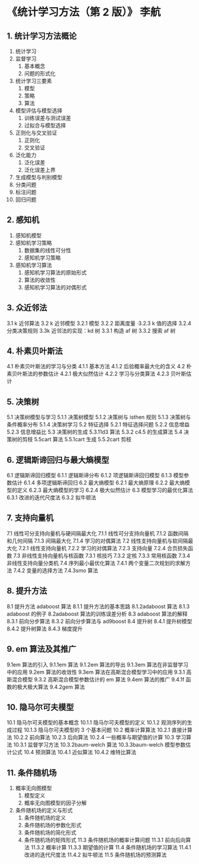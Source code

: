 # 《统计学习方法（第 2 版）》 李航

## 1. 统计学习方法概论

1. 统计学习
2. 监督学习
   1. 基本概念
   2. 问题的形式化
3. 统计学习三要素
   1. 模型
   2. 策略
   3. 算法
4. 模型评估与模型选择
   1. 训练误差与测试误差
   2. 过拟合与模型选择
5. 正则化与交叉验证
   1. 正则化
   2. 交叉验证
6. 泛化能力
   1. 泛化误差
   2. 泛化误差上界
7. 生成模型与判别模型
8. 分类问题
9. 标注问题
10. 回归问题

## 2. 感知机

1. 感知机模型
2. 感知机学习策略
   1. 数据集的线性可分性
   2. 感知机学习策略
3. 感知机学习算法
   1. 感知机学习算法的原始形式
   2. 算法的收敛性
   3. 感知机学习算法的对偶形式

## 3. 众近邻法

3.1 k 近邻算法
3.2 k 近邻模型
3.2.1 模型
3.2.2 距离度量
·3.2.3 k 值的选择
3.2.4 分类决策规则
3.3k 近邻法的实现：kd 树
3.3.1 构造 af 树
3.3.2 搜索 af 树

## 4. 朴素贝叶斯法

4.1 朴素贝叶斯法的学习与分类
4.1.1 基本方法
4.1.2 后验概率最大化的含义
4.2 朴素贝叶斯法的参数估计
4.2.1 极大似然估计
4.2.2 学习与分类算法
4.2.3 贝叶斯估计

## 5. 决策树

5.1 决策树模型与学习
5.1.1 决策树模型
5.1.2 决策树与 isthen 规则
5.1.3 决策树与条件概率分布
5.1.4 决策树学习
5.2 特征选择
5.2.1 特征选择问题
5.2.2 信息增益
5.2.3 信息增益比
5.3 决策树的生成
5.3.11d3 算法
5.3.2 c4.5 的生成算法
5.4 决策树的剪枝
5.5cart 算法
5.5.1cart 生成
5.5.2cart 剪枝

## 6. 逻辑斯谛回归与最大熵模型

6.1 逻辑斯谛回归模型
6.1.1 逻辑斯谛分布
6.1.2 项逻辑斯谛回归模型
6.1.3 模型参数估计
6.1.4 多项逻辑斯谛回归
6.2 最大熵模型
6.2.1 最大熵原理
6.2.2 最大熵模型的定义
6.2.3 最大熵模型的学习
6.2.4 极大似然估计
6.3 模型学习的最优化算法
6.3.1 改进的迭代尺度法
6.3.2 拟牛顿法

## 7. 支持向量机

7.1 线性可分支持向量机与硬间隔最大化
7.1.1 线性可分支持向量机
7.1.2 函数间隔和几何间隔
7.1.3 间隔最大化
7.1.4 学习的对偶算法
7.2 线性支持向量机与软间隔最大化
7.2.1 线性支持向量机
7.2.2 学习的对偶算法
7.2.3 支持向量
7.2.4 合页损失函数
7.3 非线性支持向量机与核函数
7.3.1 核技巧
7.3.2 定核
7.3.3 常用核函数
7.3.4 非线性支持向量分类机
7.4 序列最小最优化算法
7.4.1 两个变量二次规划的求解方法
7.4.2 变量的选择方法
7.4.3smo 算法

## 8. 提升方法

8.1 提升方法 adaboost 算法
8.1.1 提升方法的基本思路
8.1.2adaboost 算法
8.1.3 adaboost 的例子
8.2adaboost 算法的训练误差分析
8.3 adaboost 算法的解释
8.3.1 前向分步算法
8.3.2 前向分步算法与 ad9boost
8.4 提升树
8.4.1 提升树模型
8.4.2 提升树算法
8.4.3 梯度提升

## 9. em 算法及其推广

9.1em 算法的引入
9.1.1em 算法
9.1.2em 算法的导出
9.1.3em 算法在非监督学习中的应用
9.2em 算法的收敛性
9.3em 算法在高斯混合模型学习中的应用
9.3.1 高斯混合模型
9.3.2 高斯混合模型参数估计的 em 算法
9.4em 算法的推广
9.4.1f 函数的极大极大算法
9.4.2gem 算法

## 10. 隐马尔可夫模型

10.1 隐马尔可夫模型的基本概念
10.1.1 隐马尔可夫模型的定义
10.1.2 观测序列的生成过程
10.1.3 隐马尔可夫模型的 3 个基本问题
10.2 概率计算算法
10.2.1 直接计算法
10.2.2 前向算法
10.2.3 后向算法
10.2.4 一些概率与期望值的计算
10.3 学习算法
10.3.1 监督学习方法
10.3.2baum-welch 算法
10.3.3baum-welch 模型参数估计公式
10.4 预测算法
10.4.1 近似算法
10.4.2 维特比算法

## 11. 条件随机场

1. 概率无向图模型
    1. 模型定义
    2. 概率无向图模型的因子分解
2. 条件随机场的定义与形式
   1. 条件随机场的定义
   2. 条件随机场的参数化形式
   3. 条件随机场的简化形式
   4. 条件随机场的矩阵形式
11.3 条件随机场的概率计算问题
11.3.1 前向后向算法
11.3.2 概率计算
11.3.3 期望值的计算
11.4 条件随机场的学习算法
11.4.1 改进的迭代尺度法
11.4.2 拟牛顿法
11.5 条件随机场的预测算法
